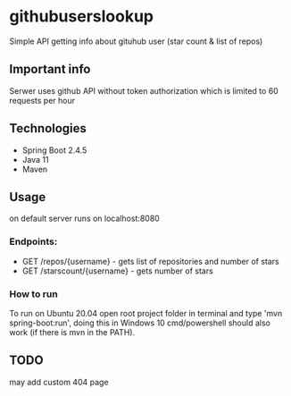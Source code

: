# githubuserslookup

Simple API getting info about gituhub user (star count & list of repos)

## Important info
Serwer uses github API without token authorization which is limited to 60 requests per hour

## Technologies
 * Spring Boot 2.4.5
 * Java 11
 * Maven

## Usage
on default server runs on localhost:8080

### Endpoints:
 * GET /repos/{username} - gets list of repositories and number of stars 
 * GET /starscount/{username} - gets number of stars
### How to run

To run on Ubuntu 20.04 open root project folder in terminal and type 'mvn spring-boot:run', doing this in Windows 10 cmd/powershell should also work (if there is mvn in the PATH).

## TODO
may add custom 404 page
